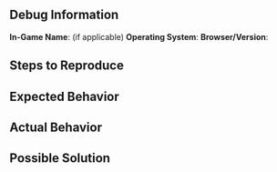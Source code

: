 <!--
  ARE YOU REPORTING A BUG?

  If the answered "Yes":
    It is REQUIRED to fill the rest of this template.

  If the answered "No":
    You can safely delete this template and write your own ticket.
-->

## Debug Information

**In-Game Name**: (if applicable)
**Operating System**: 
**Browser/Version**: 

## Steps to Reproduce

<!--
  How would you describe your issue to someone who doesn’t know you or your project?
  Try to write a sequence of steps that anybody can repeat to see the issue.
  Be specific! If the bug cannot be reproduced, your issue may be closed.
-->

## Expected Behavior

<!--
  How did you expect it would behave?
  It’s fine if you’re not sure your understanding is correct.
  Just write down what you thought would happen.
-->

## Actual Behavior

<!--
  Did something go wrong?
  Is something broken, or not behaving as you expected?
  Describe this section in detail, and attach screenshots if possible.
  Don't just say "it doesn't work", as it would be like saying "it hurts" to a doctor.
-->

## Possible Solution

<!--
  Don't worry if you do not have a possible solution. But if you have some idea of how this
  could be fixed, type it here!
-->